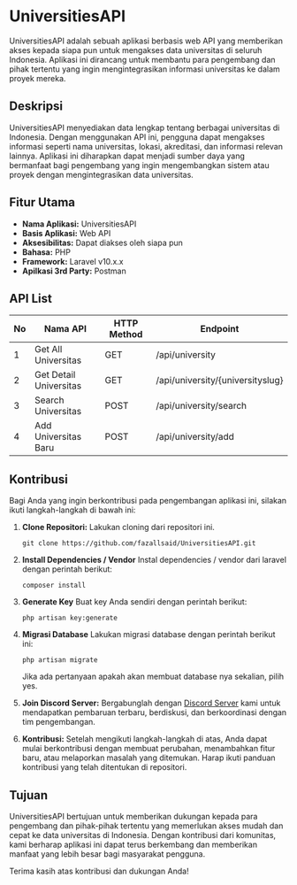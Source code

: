 # UniversitiesAPI

UniversitiesAPI adalah sebuah aplikasi berbasis web API yang memberikan akses kepada siapa pun untuk mengakses data universitas di seluruh Indonesia. Aplikasi ini dirancang untuk membantu para pengembang dan pihak tertentu yang ingin mengintegrasikan informasi universitas ke dalam proyek mereka.

## Deskripsi
UniversitiesAPI menyediakan data lengkap tentang berbagai universitas di Indonesia. Dengan menggunakan API ini, pengguna dapat mengakses informasi seperti nama universitas, lokasi, akreditasi, dan informasi relevan lainnya. Aplikasi ini diharapkan dapat menjadi sumber daya yang bermanfaat bagi pengembang yang ingin mengembangkan sistem atau proyek dengan mengintegrasikan data universitas.

## Fitur Utama
- **Nama Aplikasi:** UniversitiesAPI
- **Basis Aplikasi:** Web API
- **Aksesibilitas:** Dapat diakses oleh siapa pun
- **Bahasa:** PHP
- **Framework:** Laravel v10.x.x
- **Apilkasi 3rd Party:** Postman

## API List
| No | Nama API                  | HTTP Method   | Endpoint        |
|----|---------------------------|---------------|-----------------|
| 1  | Get All Universitas       | GET           | /api/university | 
| 2  | Get Detail Universitas    | GET           | /api/university/{universityslug} |
| 3  | Search Universitas       | POST          | /api/university/search |
| 4  | Add Universitas Baru      | POST          | /api/university/add |

## Kontribusi
Bagi Anda yang ingin berkontribusi pada pengembangan aplikasi ini, silakan ikuti langkah-langkah di bawah ini:
1. **Clone Repositori:**
   Lakukan cloning dari repositori ini.
   ```
   git clone https://github.com/fazallsaid/UniversitiesAPI.git
   ```

2. **Install Dependencies / Vendor**
   Instal dependencies / vendor dari laravel dengan perintah berikut:
   ```
   composer install
   ```

3. **Generate Key**
   Buat key Anda sendiri dengan perintah berikut:
   ```
   php artisan key:generate
   ```

4. **Migrasi Database**
   Lakukan migrasi database dengan perintah berikut ini:
   ```
   php artisan migrate
   ```
   Jika ada pertanyaan apakah akan membuat database nya sekalian, pilih yes.

5. **Join Discord Server:** Bergabunglah dengan [Discord Server](https://discord.gg/YfEKyXbjFU) kami untuk mendapatkan pembaruan terbaru, berdiskusi, dan berkoordinasi dengan tim pengembangan.

6. **Kontribusi:** Setelah mengikuti langkah-langkah di atas, Anda dapat mulai berkontribusi dengan membuat perubahan, menambahkan fitur baru, atau melaporkan masalah yang ditemukan. Harap ikuti panduan kontribusi yang telah ditentukan di repositori.

## Tujuan
UniversitiesAPI bertujuan untuk memberikan dukungan kepada para pengembang dan pihak-pihak tertentu yang memerlukan akses mudah dan cepat ke data universitas di Indonesia. Dengan kontribusi dari komunitas, kami berharap aplikasi ini dapat terus berkembang dan memberikan manfaat yang lebih besar bagi masyarakat pengguna.

Terima kasih atas kontribusi dan dukungan Anda!